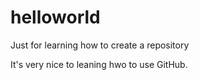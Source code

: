 # helloworld
Just for learning how to create a repository

It's very nice to leaning hwo to use GitHub.
